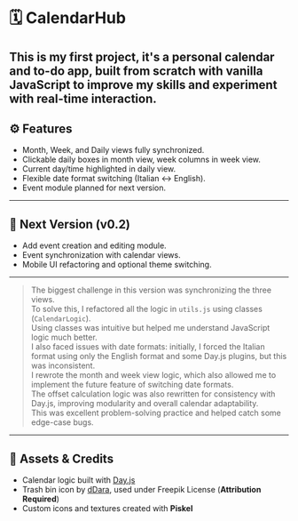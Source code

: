 # 🗓️ CalendarHub
This is my first project, it's a personal calendar and to-do app, built from scratch with vanilla JavaScript to improve my skills and experiment with real-time interaction.
---
## ⚙️ Features
- Month, Week, and Daily views fully synchronized.
- Clickable daily boxes in month view, week columns in week view.
- Current day/time highlighted in daily view.
-  Flexible date format switching (Italian ↔ English).
-  Event module planned for next version.

---
## 📅 Next Version (v0.2)
- Add event creation and editing module.
- Event synchronization with calendar views.
- Mobile UI refactoring and optional theme switching.
---
> The biggest challenge in this version was synchronizing the three views.  
> To solve this, I refactored all the logic in `utils.js` using classes (`CalendarLogic`).  
> Using classes was intuitive but helped me understand JavaScript logic much better.  
> I also faced issues with date formats: initially, I forced the Italian format using only the English format and some Day.js plugins, but this was inconsistent.  
> I rewrote the month and week view logic, which also allowed me to implement the future feature of switching date formats.  
> The offset calculation logic was also rewritten for consistency with Day.js, improving modularity and overall calendar adaptability.  
> This was excellent problem-solving practice and helped catch some edge-case bugs.

---

## 🧩 Assets & Credits
- Calendar logic built with [Day.js](https://day.js.org/)
- Trash bin icon by [dDara](https://www.freepik.com/icon/bin_2602768), used under Freepik License (**Attribution Required**)
- Custom icons and textures created with **Piskel**
